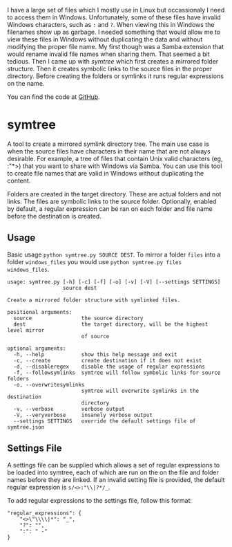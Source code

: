 <!---
    Date: 2012-09-09
-->
I have a large set of files which I mostly use in Linux but occassionaly I need to access them in Windows. Unfortunately, some of these files have invalid Windows characters, such as `:` and `?`. When viewing this in Windows the filenames show up as garbage. I needed something that would allow me to view these files in Windows without duplicating the data and without modifying the proper file name. My first though was a Samba extension that would rename invalid file names when sharing them. That seemed a bit tedious. Then I came up with _symtree_ which first creates a mirrored folder structure. Then it creates symbolic links to the source files in the proper directory. Before creating the folders or symlinks it runs regular expressions on the name.

You can find the code at [GitHub](https://github.com/kaelspencer/symtree "GitHub symtree").

symtree
=======

A tool to create a mirrored symlink directory tree. The main use case is when the source files have characters in their name that are not always desirable. For example, a tree of files that contain Unix valid characters (eg, :"*>) that you want to share with Windows via Samba. You can use this tool to create file names that are valid in Windows without duplicating the content.

Folders are created in the target directory. These are actual folders and not links. The files are symbolic links to the source folder. Optionally, enabled by default, a regular expression can be ran on each folder and file name before the destination is created.

Usage
-----

Basic usage `python symtree.py SOURCE DEST`. To mirror a folder `files` into a folder `windows_files` you would use `python symtree.py files windows_files`.

    usage: symtree.py [-h] [-c] [-f] [-o] [-v] [-V] [--settings SETTINGS]
                      source dest

    Create a mirrored folder structure with symlinked files.

    positional arguments:
      source                the source directory
      dest                  the target directory, will be the highest level mirror
                            of source

    optional arguments:
      -h, --help            show this help message and exit
      -c, --create          create destination if it does not exist
      -d, --disableregex    disable the usage of regular expressions
      -f, --followsymlinks  symtree will follow symbolic links for source folders
      -o, --overwritesymlinks
                            symtree will overwrite symlinks in the destination
                            directory
      -v, --verbose         verbose output
      -V, --veryverbose     insanely verbose output
      --settings SETTINGS   override the default settings file of symtree.json

Settings File
-------------

A settings file can be supplied which allows a set of regular expressions to be loaded into symtree, each of which are run on the on the file and folder names before they are linked. If an invalid setting file is provided, the default regular expression is `s/<>:"\\|?*/_`.

To add regular expressions to the settings file, follow this format:

    "regular_expressions": {
        "<>\"\\\\|*": "_",
        "?": "",
        ":": " -"
    }

